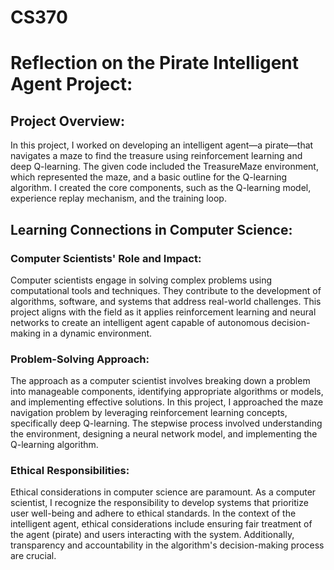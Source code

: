 # CS370

# Reflection on the Pirate Intelligent Agent Project:

## Project Overview:
In this project, I worked on developing an intelligent agent—a pirate—that navigates a maze to find the treasure using reinforcement learning and deep Q-learning. The given code included the TreasureMaze environment, which represented the maze, and a basic outline for the Q-learning algorithm. I created the core components, such as the Q-learning model, experience replay mechanism, and the training loop.

## Learning Connections in Computer Science:
### Computer Scientists' Role and Impact:
Computer scientists engage in solving complex problems using computational tools and techniques. They contribute to the development of algorithms, software, and systems that address real-world challenges. This project aligns with the field as it applies reinforcement learning and neural networks to create an intelligent agent capable of autonomous decision-making in a dynamic environment.

### Problem-Solving Approach:
The approach as a computer scientist involves breaking down a problem into manageable components, identifying appropriate algorithms or models, and implementing effective solutions. In this project, I approached the maze navigation problem by leveraging reinforcement learning concepts, specifically deep Q-learning. The stepwise process involved understanding the environment, designing a neural network model, and implementing the Q-learning algorithm.

### Ethical Responsibilities:
Ethical considerations in computer science are paramount. As a computer scientist, I recognize the responsibility to develop systems that prioritize user well-being and adhere to ethical standards. In the context of the intelligent agent, ethical considerations include ensuring fair treatment of the agent (pirate) and users interacting with the system. Additionally, transparency and accountability in the algorithm's decision-making process are crucial.

